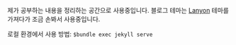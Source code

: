 제가 공부하는 내용을 정리하는 공간으로 사용중입니다. 블로그 테마는 [Lanyon](https://github.com/poole/lanyon) 테마를 가져다가 조금 손봐서 사용중입니다.

로컬 환경에서 사용 방법: `$bundle exec jekyll serve`
